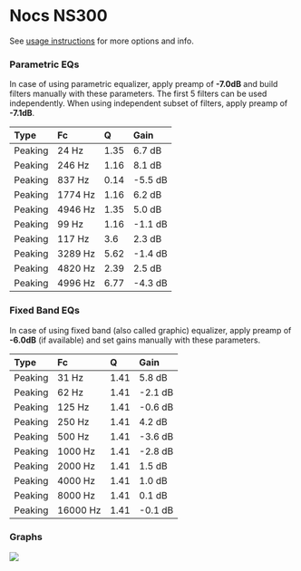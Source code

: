 # Nocs NS300
See [usage instructions](https://github.com/jaakkopasanen/AutoEq#usage) for more options and info.

### Parametric EQs
In case of using parametric equalizer, apply preamp of **-7.0dB** and build filters manually
with these parameters. The first 5 filters can be used independently.
When using independent subset of filters, apply preamp of **-7.1dB**.

| Type    | Fc      |    Q | Gain    |
|:--------|:--------|:-----|:--------|
| Peaking | 24 Hz   | 1.35 | 6.7 dB  |
| Peaking | 246 Hz  | 1.16 | 8.1 dB  |
| Peaking | 837 Hz  | 0.14 | -5.5 dB |
| Peaking | 1774 Hz | 1.16 | 6.2 dB  |
| Peaking | 4946 Hz | 1.35 | 5.0 dB  |
| Peaking | 99 Hz   | 1.16 | -1.1 dB |
| Peaking | 117 Hz  | 3.6  | 2.3 dB  |
| Peaking | 3289 Hz | 5.62 | -1.4 dB |
| Peaking | 4820 Hz | 2.39 | 2.5 dB  |
| Peaking | 4996 Hz | 6.77 | -4.3 dB |

### Fixed Band EQs
In case of using fixed band (also called graphic) equalizer, apply preamp of **-6.0dB**
(if available) and set gains manually with these parameters.

| Type    | Fc       |    Q | Gain    |
|:--------|:---------|:-----|:--------|
| Peaking | 31 Hz    | 1.41 | 5.8 dB  |
| Peaking | 62 Hz    | 1.41 | -2.1 dB |
| Peaking | 125 Hz   | 1.41 | -0.6 dB |
| Peaking | 250 Hz   | 1.41 | 4.2 dB  |
| Peaking | 500 Hz   | 1.41 | -3.6 dB |
| Peaking | 1000 Hz  | 1.41 | -2.8 dB |
| Peaking | 2000 Hz  | 1.41 | 1.5 dB  |
| Peaking | 4000 Hz  | 1.41 | 1.0 dB  |
| Peaking | 8000 Hz  | 1.41 | 0.1 dB  |
| Peaking | 16000 Hz | 1.41 | -0.1 dB |

### Graphs
![](https://raw.githubusercontent.com/jaakkopasanen/AutoEq/master/results/innerfidelity/sbaf-serious/Nocs%20NS300/Nocs%20NS300.png)